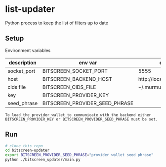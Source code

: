 # list-updater
Python process to keep the list of filters up to date

## Setup
Environment variables

description       | env var                        | default 
------------- | ------------------------------ | ------- 
socket_port   | BITSCREEN_SOCKET_PORT          | 5555
host          | BITSCREEN_BACKEND_HOST         | http://localhost:3030
cids file     | BITSCREEN_CIDS_FILE            | ~/.murmuration/bitscreen
key           | BITSCREEN_PROVIDER_KEY         | 
seed_phrase   | BITSCREEN_PROVIDER_SEED_PHRASE | 

`To load the provider wallet to communicate with the backend either 
BITSCREEN_PROVIDER_KEY or BITSCREEN_PROVIDER_SEED_PHRASE must be set.`

## Run
```bash
# clone this repo
cd bitscreen-updater
export BITSCREEN_PROVIDER_SEED_PHRASE="provider wallet seed phrase"
python ./bitscreen_updater/main.py



```
